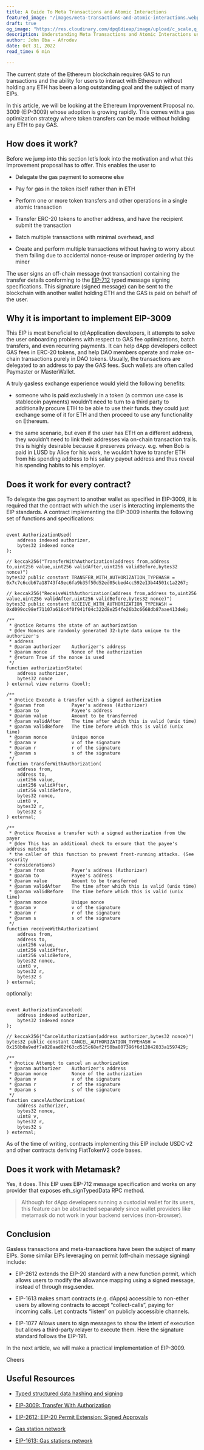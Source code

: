 ```yaml
---
title: A Guide To Meta Transactions and Atomic Interactions
featured_image: "/images/meta-transactions-and-atomic-interactions.webp"
draft: true
og_image: "https://res.cloudinary.com/dpq6dieap/image/upload/c_scale,q_71,w_532/v1679336331/og-images/meta-transactions-and-atomic-interactions_rjbu4n.jpg"
description: Understanding Meta Transactions and Atomic Interactions using EIP-3009
author: John Oba - Afrodev
date: Oct 31, 2022
read_time: 6 min

---
```

The current state of the Ethereum blockchain requires GAS to run transactions and the ability for users to interact with Ethereum without holding any ETH has been a long outstanding goal and the subject of many EIPs.

In this article, we will be looking at the Ethereum Improvement Proposal no. 3009 (EIP-3009) whose adoption is growing rapidly. This comes with a gas optimization strategy where token transfers can be made without holding any ETH to pay GAS.  


## How does it work?

Before we jump into this section let’s look into the motivation and what this Improvement proposal has to offer. This enables the user to

- Delegate the gas payment to someone else

- Pay for gas in the token itself rather than in ETH

- Perform one or more token transfers and other operations in a single atomic transaction

- Transfer ERC-20 tokens to another address, and have the recipient submit the transaction

- Batch multiple transactions with minimal overhead, and

- Create and perform multiple transactions without having to worry about them failing due to accidental nonce-reuse or improper ordering by the miner

The user signs an off-chain message (not transaction) containing the transfer details conforming to the [EIP-712](https://eips.ethereum.org/EIPS/eip-712) typed message signing specifications. This signature (signed message) can be sent to the blockchain with another wallet holding ETH and the GAS is paid on behalf of the user.   


## Why it is important to implement EIP-3009

This EIP is most beneficial to (d)Application developers, it attempts to solve the user onboarding problems with respect to GAS fee optimizations, batch transfers, and even recurring payments.
It can help dApp developers collect GAS fees in ERC-20 tokens, and help DAO members operate and make on-chain transactions purely in DAO tokens. Usually, the transactions are delegated to an address to pay the GAS fees. Such wallets are often called Paymaster or MasterWallet.

A truly gasless exchange experience would yield the following benefits:

- someone who is paid exclusively in a token (a common use case is stablecoin payments) wouldn’t need to turn to a third party to additionally procure ETH to be able to use their funds. they could just exchange some of it for ETH and then proceed to use any functionality on Ethereum.

- the same scenario, but even if the user has ETH on a different address, they wouldn’t need to link their addresses via on-chain transaction trails. this is highly desirable because it preserves privacy. e.g. when Bob is paid in LUSD by Alice for his work, he wouldn’t have to transfer ETH from his spending address to his salary payout address and thus reveal his spending habits to his employer.   


## Does it work for every contract?

To delegate the gas payment to another wallet as specified in EIP-3009, it is required that the contract with which the user is interacting implements the EIP standards. A contract implementing the EIP-3009 inherits the following set of functions and specifications:

```solidity

event AuthorizationUsed(
    address indexed authorizer,
    bytes32 indexed nonce
);

// keccak256("TransferWithAuthorization(address from,address to,uint256 value,uint256 validAfter,uint256 validBefore,bytes32 nonce)")
bytes32 public constant TRANSFER_WITH_AUTHORIZATION_TYPEHASH = 0x7c7c6cdb67a18743f49ec6fa9b35f50d52ed05cbed4cc592e13b44501c1a2267;

// keccak256("ReceiveWithAuthorization(address from,address to,uint256 value,uint256 validAfter,uint256 validBefore,bytes32 nonce)")
bytes32 public constant RECEIVE_WITH_AUTHORIZATION_TYPEHASH = 0xd099cc98ef71107a616c4f0f941f04c322d8e254fe26b3c6668db87aae413de8;

/**
 * @notice Returns the state of an authorization
 * @dev Nonces are randomly generated 32-byte data unique to the authorizer's
 * address
 * @param authorizer    Authorizer's address
 * @param nonce         Nonce of the authorization
 * @return True if the nonce is used
 */
function authorizationState(
    address authorizer,
    bytes32 nonce
) external view returns (bool);

/**
 * @notice Execute a transfer with a signed authorization
 * @param from          Payer's address (Authorizer)
 * @param to            Payee's address
 * @param value         Amount to be transferred
 * @param validAfter    The time after which this is valid (unix time)
 * @param validBefore   The time before which this is valid (unix time)
 * @param nonce         Unique nonce
 * @param v             v of the signature
 * @param r             r of the signature
 * @param s             s of the signature
 */
function transferWithAuthorization(
    address from,
    address to,
    uint256 value,
    uint256 validAfter,
    uint256 validBefore,
    bytes32 nonce,
    uint8 v,
    bytes32 r,
    bytes32 s
) external;

/**
 * @notice Receive a transfer with a signed authorization from the payer
 * @dev This has an additional check to ensure that the payee's address matches
 * the caller of this function to prevent front-running attacks. (See security
 * considerations)
 * @param from          Payer's address (Authorizer)
 * @param to            Payee's address
 * @param value         Amount to be transferred
 * @param validAfter    The time after which this is valid (unix time)
 * @param validBefore   The time before which this is valid (unix time)
 * @param nonce         Unique nonce
 * @param v             v of the signature
 * @param r             r of the signature
 * @param s             s of the signature
 */
function receiveWithAuthorization(
    address from,
    address to,
    uint256 value,
    uint256 validAfter,
    uint256 validBefore,
    bytes32 nonce,
    uint8 v,
    bytes32 r,
    bytes32 s
) external;
```

optionally:

```solidity

event AuthorizationCanceled(
    address indexed authorizer,
    bytes32 indexed nonce
);

// keccak256("CancelAuthorization(address authorizer,bytes32 nonce)")
bytes32 public constant CANCEL_AUTHORIZATION_TYPEHASH = 0x158b0a9edf7a828aad02f63cd515c68ef2f50ba807396f6d12842833a1597429;

/**
 * @notice Attempt to cancel an authorization
 * @param authorizer    Authorizer's address
 * @param nonce         Nonce of the authorization
 * @param v             v of the signature
 * @param r             r of the signature
 * @param s             s of the signature
 */
function cancelAuthorization(
    address authorizer,
    bytes32 nonce,
    uint8 v,
    bytes32 r,
    bytes32 s
) external;
```

As of the time of writing, contracts implementing this EIP include USDC v2 and other contracts deriving FiatTokenV2 code bases.  


## Does it work with Metamask?

Yes, it does. This EIP uses EIP-712 message specification and works on any provider that exposes eth_signTypedData RPC method. 

> Although for dApp developers running a custodial wallet for its users, this feature can be abstracted separately since wallet providers like metamask do not work in your backend services (non-browser). 


## Conclusion

Gasless transactions and meta-transactions have been the subject of many EIPs. Some similar EIPs leveraging on permit (off-chain message signing) include:

- EIP-2612 extends the EIP-20 standard with a new function permit, which allows users to modify the allowance mapping using a signed message, instead of through msg.sender.

- EIP-1613 makes smart contracts (e.g. dApps) accessible to non-ether users by allowing contracts to accept “collect-calls”, paying for incoming calls. Let contracts “listen” on publicly accessible channels.

- EIP-1077 Allows users to sign messages to show the intent of execution but allows a third-party relayer to execute them. Here the signature standard follows the EIP-191.

In the next article, we will make a practical implementation of EIP-3009.

Cheers

## Useful Resources
- [Typed structured data hashing and signing](https://eips.ethereum.org/EIPS/eip-712) 

- [EIP-3009: Transfer With Authorization](https://eips.ethereum.org/EIPS/eip-3009)

- [EIP-2612: EIP-20 Permit Extension: Signed Approvals](https://eips.ethereum.org/EIPS/eip-2612)

- [Gas station network](https://docs.openzeppelin.com/gsn-provider/0.1/gsn-faq#does_gsn_work_with_metamask)

- [EIP-1613: Gas stations network](https://eips.ethereum.org/EIPS/eip-1613)